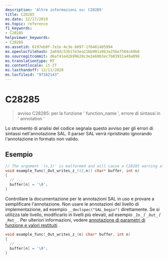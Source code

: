 ```yaml
---
description: 'Altre informazioni su: C28285'
title: C28285
ms.date: 12/17/2019
ms.topic: reference
f1_keywords:
- C28285
helpviewer_keywords:
- C28285
ms.assetid: 6197eb0f-7e1e-4c3e-b097-1f6481405994
ms.openlocfilehash: 3a69dc53b1fe3ea21bb991a9b3a256e7584c69b8
ms.sourcegitcommit: d6af41e42699628c3e2e6063ec7b03931a49a098
ms.translationtype: MT
ms.contentlocale: it-IT
ms.lasthandoff: 12/11/2020
ms.locfileid: "97162143"
---
```

# <a name="c28285"></a>C28285

> avviso C28285: per la funzione ' function_name ', errore di sintassi in ' annotation '

Lo strumento di analisi del codice segnala questo avviso per gli errori di sintassi nell'annotazione SAL.  Il parser SAL verrà ripristinato ignorando l'annotazione in formato non valido.

## <a name="example"></a>Esempio

```cpp
// The argument '(n,2)' is malformed and will cause a C28285 warning after the _Out_writes_z_ macro is expanded.
void example_func(_Out_writes_z_((2,n)) char* buffer, int n)
{
  // ...
  buffer[n] = '\0';
}
```

Controllare la documentazione per le annotazioni SAL in uso e provare a semplificare l'annotazione.  Non usare le annotazioni del livello di implementazione, ad esempio `__declspec("SAL_begin")` direttamente. Se si utilizza tale livello, modificarlo in livelli più elevati, ad esempio `_In_` / `_Out_` / `_Ret_` .  Per ulteriori informazioni, vedere [annotazione di parametri di funzione e valori restituiti](annotating-function-parameters-and-return-values.md) .

```cpp
void example_func(_Out_writes_z_(n) char* buffer, int n)
{
  // ...
  buffer[n] = '\0';
}
```
